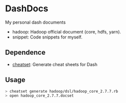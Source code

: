 # DashDocs

My personal dash documents

* hadoop: Hadoop official document (core, hdfs, yarn).
* snippet: Code snippets for myself.

## Dependence

* [cheatset](https://github.com/Kapeli/cheatset): Generate cheat sheets for Dash

## Usage
```bash
> cheatset generate hadoop/dsl/hadoop_core_2.7.7.rb
> open hadoop_core_2.7.7.docset
```
